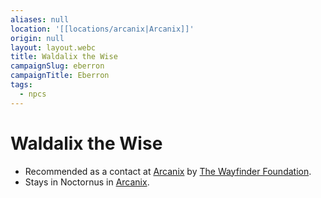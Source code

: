 ```yaml
---
aliases: null
location: '[[locations/arcanix|Arcanix]]'
origin: null
layout: layout.webc
title: Waldalix the Wise
campaignSlug: eberron
campaignTitle: Eberron
tags:
  - npcs
---
```

# Waldalix the Wise

- Recommended as a contact at [Arcanix](locations/arcanix.md) by [The Wayfinder Foundation](other/the-wayfinder-foundation.md).
- Stays in Noctornus in [Arcanix](locations/arcanix.md).
